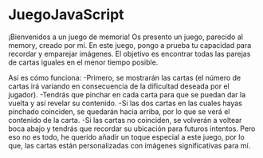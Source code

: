 # JuegoJavaScript

¡Bienvenidos a un juego de memoria! Os presento un juego, parecido al memory, creado por mí.
En este juego, pongo a prueba tu capacidad para recordar y emparejar imágenes. El objetivo es encontrar todas las parejas de cartas iguales en el menor tiempo posible.

Así es cómo funciona:
-Primero, se mostrarán las cartas (el número de cartas irá variando en consecuencia de la dificultad deseada por el jugador).
-Tendrás que pinchar en cada carta para que se puedan dar la vuelta y así revelar su contenido.
-Si las dos cartas en las cuales hayas pinchado coinciden, se quedarán hacia arriba, por lo que se verá el contenido de la carta.
-Si las cartas no coinciden, se volverán a voltear boca abajo y tendrás que recordar su ubicación para futuros intentos.
Pero eso no es todo, he querido añadir un toque especial a este juego, por lo que, las cartas están personalizadas con imágenes significativas para mí. 
